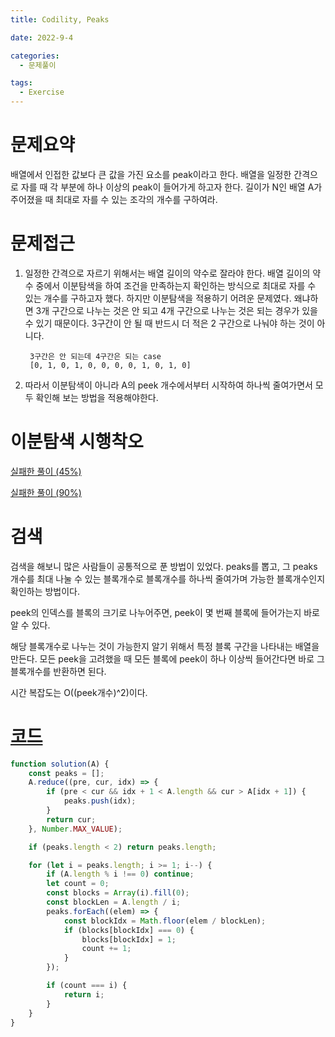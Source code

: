 ```yaml
---
title: Codility, Peaks

date: 2022-9-4

categories:
  - 문제풀이

tags:
  - Exercise
---
```


# 문제요약

배열에서 인접한 값보다 큰 값을 가진 요소를 peak이라고 한다. 배열을 일정한 간격으로 자를 때 각 부분에 하나 이상의 peak이 들어가게 하고자 한다. 길이가 N인 배열 A가 주어졌을 때 최대로 자를 수 있는 조각의 개수를 구하여라.

# 문제접근

1. 일정한 간격으로 자르기 위해서는 배열 길이의 약수로 잘라야 한다. 배열 길이의 약수 중에서 이분탐색을 하여 조건을 만족하는지 확인하는 방식으로 최대로 자를 수 있는 개수를 구하고자 했다. 하지만 이분탐색을 적용하기 어려운 문제였다. 왜냐하면 3개 구간으로 나누는 것은 안 되고 4개 구간으로 나누는 것은 되는 경우가 있을 수 있기 때문이다. 3구간이 안 될 때 반드시 더 적은 2 구간으로 나눠야 하는 것이 아니다.
    
		3구간은 안 되는데 4구간은 되는 case
		[0, 1, 0, 1, 0, 0, 0, 0, 1, 0, 1, 0]

2. 따라서 이분탐색이 아니라 A의 peek 개수에서부터 시작하여 하나씩 줄여가면서 모두 확인해 보는 방법을 적용해야한다.

# 이분탐색 시행착오

[실패한 풀이 (45%)](https://app.codility.com/demo/results/training7NKWKT-ASX/)

[실패한 풀이 (90%)](https://app.codility.com/demo/results/trainingJ9H4XK-V5F/)

# 검색

검색을 해보니 많은 사람들이 공통적으로 푼 방법이 있었다. peaks를 뽑고, 그 peaks 개수를 최대 나눌 수 있는 블록개수로 블록개수를 하나씩 줄여가며 가능한 블록개수인지 확인하는 방법이다.

peek의 인덱스를 블록의 크기로 나누어주면, peek이 몇 번째 블록에 들어가는지 바로 알 수 있다.

해당 블록개수로 나누는 것이 가능한지 알기 위해서 특정 블록 구간을 나타내는 배열을 만든다. 모든 peek을 고려했을 때 모든 블록에 peek이 하나 이상씩 들어간다면 바로 그 블록개수를 반환하면 된다. 

시간 복잡도는 O((peek개수)^2)이다.

# [코드](https://app.codility.com/demo/results/trainingMHWERQ-ZHA/)
```javascript
function solution(A) {
	const peaks = [];
	A.reduce((pre, cur, idx) => {
		if (pre < cur && idx + 1 < A.length && cur > A[idx + 1]) {
			peaks.push(idx);
		}
		return cur;
	}, Number.MAX_VALUE);

	if (peaks.length < 2) return peaks.length;

	for (let i = peaks.length; i >= 1; i--) {
		if (A.length % i !== 0) continue;
		let count = 0;
		const blocks = Array(i).fill(0);
		const blockLen = A.length / i;
		peaks.forEach((elem) => {
			const blockIdx = Math.floor(elem / blockLen);
			if (blocks[blockIdx] === 0) {
				blocks[blockIdx] = 1;
				count += 1;
			}
		});

		if (count === i) {
			return i;
		}
	}
}
```

